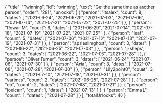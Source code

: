 {
  "title": "Twinning",
  "id": "twinning",
  "text": "Get the same time as another person",
  "order": "281",
  "unlocks": [
    {
      "person": "itsalex",
      "count": 8,
      "dates": [
        "2021-06-24",
        "2021-06-29",
        "2021-07-03",
        "2021-07-06",
        "2021-07-14",
        "2021-07-21",
        "2021-07-22",
        "2021-07-25"
      ]
    },
    {
      "person": "Rowan M",
      "count": 6,
      "dates": [
        "2021-06-29",
        "2021-07-14",
        "2021-07-18",
        "2021-07-19",
        "2021-07-22",
        "2021-07-25"
      ]
    },
    {
      "person": "leaf",
      "count": 5,
      "dates": [
        "2021-07-06",
        "2021-07-10",
        "2021-07-13",
        "2021-07-19",
        "2021-07-31"
      ]
    },
    {
      "person": "apaleslimghost",
      "count": 3,
      "dates": [
        "2021-06-22",
        "2021-06-25",
        "2021-07-03"
      ]
    },
    {
      "person": "j-sheps",
      "count": 3,
      "dates": [
        "2021-06-22",
        "2021-07-06",
        "2021-07-28"
      ]
    },
    {
      "person": "Oliver Turner",
      "count": 3,
      "dates": [
        "2021-06-24",
        "2021-07-06",
        "2021-07-30"
      ]
    },
    {
      "person": "Ania",
      "count": 3,
      "dates": [
        "2021-07-08",
        "2021-07-28",
        "2021-07-30"
      ]
    },
    {
      "person": "Lily2point0",
      "count": 3,
      "dates": [
        "2021-07-10",
        "2021-07-18",
        "2021-07-31"
      ]
    },
    {
      "person": "varjmes",
      "count": 2,
      "dates": [
        "2021-06-25",
        "2021-07-28"
      ]
    },
    {
      "person": "cb",
      "count": 2,
      "dates": [
        "2021-07-08",
        "2021-07-21"
      ]
    },
    {
      "person": "joelcarr",
      "count": 1,
      "dates": [
        "2021-07-13"
      ]
    },
    {
      "person": "Emma L",
      "count": 1,
      "dates": [
        "2021-07-28"
      ]
    }
  ],
  "totalUnlocks": 40
}